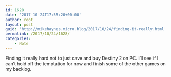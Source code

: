 ```yaml
---
id: 1628
date: '2017-10-24T17:55:20+00:00'
author: root
layout: post
guid: 'http://mikehaynes.micro.blog/2017/10/24/finding-it-really.html'
permalink: /2017/10/24/1628/
categories:
    - Note
---
```


Finding it really hard not to just cave and buy Destiny 2 on PC. I’ll see if I can’t hold off the temptation for now and finish some of the other games on my backlog.
